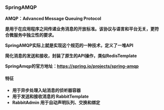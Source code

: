 ### SpringAMQP



**AMQP：Advanced Message Queuing Protocol**

**是用于在应用程序之间传递业务消息的开放标准。该协议与语言和平台无关，更符合微服务中独立性的要求。**



**SpringAMQP实际上就是实现这个规范的一种技术，定义了一堆API**

**简化消息的发送和接收，封装了原生的API操作，类似RedisTemplate**



**SpringAmqp的官方地址：https://spring.io/projects/spring-amqp**



#### 特征

- **用于异步处理入站消息的侦听器容器**
- **用于发送和接收消息的 RabbitTemplate**
- **RabbitAdmin 用于自动声明队列、交换和绑定**